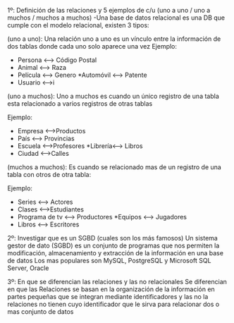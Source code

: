 1º: Definición de las relaciones y 5 ejemplos de c/u (uno a uno / uno a muchos / muchos a muchos)
-Una base de datos relacional es una DB que cumple con el modelo relacional, existen 3 tipos:

(uno a uno):
Una relación uno a uno es un vínculo entre la información de dos tablas donde cada uno solo aparece una vez 
Ejemplo:
* Persona <--> Código Postal
* Animal   <--> Raza
* Película  <--> Genero
*Automóvil <--> Patente
* Usuario  <-->i

(uno a muchos):
Uno a muchos es cuando un único registro de una tabla esta relacionado a varios registros de otras tablas 

Ejemplo:
* Empresa <-->Productos 
* País  <--> Provincias
* Escuela  <-->Profesores
*Librería<--> Libros
* Ciudad <-->Calles

(muchos a muchos):
Es cuando se relacionado mas de un registro de una tabla con otros de otra tabla:

Ejemplo:

* Series <--> Actores 
* Clases <-->Estudiantes
* Programa de tv  <--> Productores
*Equipos <--> Jugadores
* Libros  <--> Escritores

2º: Investigar que es un SGBD (cuales son los más famosos)
Un sistema gestor de dato (SGBD) es un conjunto de programas que nos permiten la modificación, almacenamiento y extracción de la información en una base de datos 
Los mas populares son MySQL, PostgreSQL y Microsoft SQL Server, Oracle


3º: En que se diferencian las relaciones y las no relacionales
Se diferencian en que las Relaciones se basan en la organización de la información en partes pequeñas que se integran mediante identificadores y las no la relaciones no tienen cuyo identificador que le sirva para relacionar dos o mas conjunto de datos

